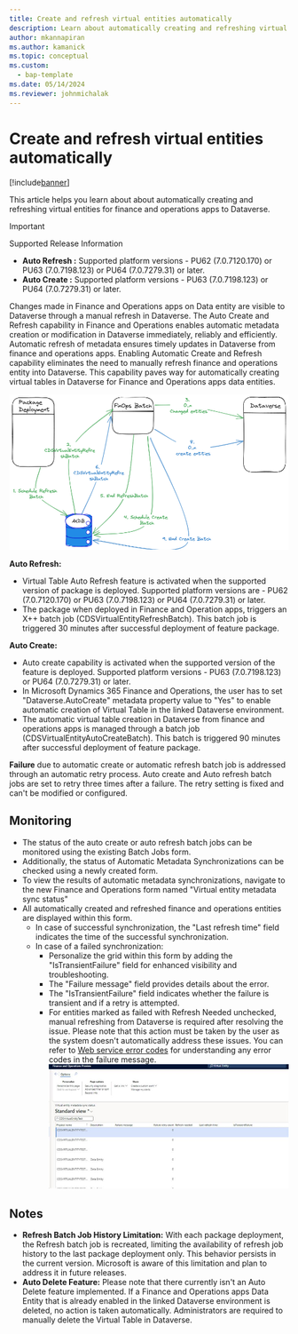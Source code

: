 ```yaml
---
title: Create and refresh virtual entities automatically
description: Learn about automatically creating and refreshing virtual entities for finance and operations apps to Dataverse.
author: mkannapiran
ms.author: kamanick
ms.topic: conceptual
ms.custom: 
  - bap-template
ms.date: 05/14/2024
ms.reviewer: johnmichalak
---
```


# Create and refresh virtual entities automatically


[!include[banner](../includes/banner.md)]

This article helps you learn about about automatically creating and refreshing virtual entities for finance and operations apps to Dataverse.

> [!IMPORTANT]
> Supported Release Information
>
> - **Auto Refresh :** Supported platform versions - PU62 (7.0.7120.170) or PU63 (7.0.7198.123) or PU64 (7.0.7279.31) or later. 
> - **Auto Create :** Supported platform versions - PU63 (7.0.7198.123) or PU64 (7.0.7279.31) or later.


Changes made in Finance and Operations apps on Data entity are visible to Dataverse through a manual refresh in Dataverse. The Auto Create and Refresh capability in Finance and Operations enables automatic metadata creation or modification in Dataverse immediately, reliably and efficiently. Automatic refresh of metadata ensures timely updates in Dataverse from finance and operations apps. Enabling Automatic Create and Refresh capability eliminates the need to manually refresh finance and operations entity into Dataverse. This capability paves way for automatically creating virtual tables in Dataverse for Finance and Operations apps data entities.

![Architecture of virtual entities for auto create and refresh.](media/AutoCreate_Refresh_Overview.png)

**Auto Refresh:**
* Virtual Table Auto Refresh feature is activated when the supported version of package is deployed. Supported platform versions are - PU62 (7.0.7120.170) or PU63 (7.0.7198.123) or PU64 (7.0.7279.31) or later.
* The package when deployed in Finance and Operation apps, triggers an X++ batch job (CDSVirtualEntityRefreshBatch). This batch job is triggered 30 minutes after successful deployment of feature package.

**Auto Create:**
* Auto create capability is activated when the supported version of the feature is deployed. Supported platform versions - PU63 (7.0.7198.123) or PU64 (7.0.7279.31) or later.
* In Microsoft Dynamics 365 Finance and Operations, the user has to set "Dataverse.AutoCreate" metadata property value to "Yes" to enable automatic creation of Virtual Table in the linked Dataverse environment.
* The automatic virtual table creation in Dataverse from finance and operations apps is managed through a batch job (CDSVirtualEntityAutoCreateBatch). This batch is triggered 90 minutes after successful deployment of feature package.

**Failure** due to automatic create or automatic refresh batch job is addressed through an automatic retry process. Auto create and Auto refresh batch jobs are set to retry three times after a failure. The retry setting is fixed and can't be modified or configured. 

## Monitoring

* The status of the auto create or auto refresh batch jobs can be monitored using the existing Batch Jobs form.
* Additionally, the status of Automatic Metadata Synchronizations can be checked using a newly created form.
* To view the results of automatic metadata synchronizations, navigate to the new Finance and Operations form named "Virtual entity metadata sync status"
* All automatically created and refreshed finance and operations entities are displayed within this form.
  * In case of successful synchronization, the "Last refresh time" field indicates the time of the successful synchronization.
  * In case of a failed synchronization:
    * Personalize the grid within this form by adding the "IsTransientFailure" field for enhanced visibility and troubleshooting.
    * The "Failure message" field provides details about the error.
    * The "IsTransientFailure" field indicates whether the failure is transient and if a retry is attempted.
    * For entities marked as failed with Refresh Needed unchecked, manual refreshing from Dataverse is required after resolving the issue. Please note that this action must be taken by the user as the system doesn't automatically address these issues.  You can refer to [Web service error codes](/power-apps/developer/data-platform/reference/web-service-error-codes) for understanding any error codes in the failure message.
![Virtual entity metadata sync status form](media/VEMetadataSyncStatus.png)


## Notes
* **Refresh Batch Job History Limitation:** With each package deployment, the Refresh batch job is recreated, limiting the availability of refresh job history to the last package deployment only. This behavior persists in the current version. Microsoft is aware of this limitation and plan to address it in future releases.
* **Auto Delete Feature:** Please note that there currently isn't an Auto Delete feature implemented. If a Finance and Operations apps Data Entity that is already enabled in the linked Dataverse environment is deleted, no action is taken automatically. Administrators are required to manually delete the Virtual Table in Dataverse.
